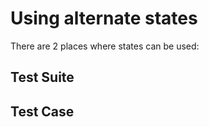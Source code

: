 # Using alternate states

There are 2 places where states can be used:

## Test Suite

## Test Case
